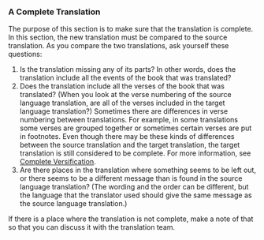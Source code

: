 
### A Complete Translation

The purpose of this section is to make sure that the translation is complete. In this section, the new translation must be compared to the source translation. As you compare the two translations, ask yourself these questions:

1. Is the translation missing any of its parts? In other words, does the translation include all the events of the book that was translated?
1. Does the translation include all the verses of the book that was translated? (When you look at the verse numbering of the source language translation, are all of the verses included in the target language translation?) Sometimes there are differences in verse numbering between translations. For example, in some translations some verses are grouped together or sometimes certain verses are put in footnotes. Even though there may be these kinds of differences between the source translation and the target translation, the target translation is still considered to be complete. For more information, see [Complete Versification](../verses/01.md).
1. Are there places in the translation where something seems to be left out, or there seems to be a different message than is found in the source language translation? (The wording and the order can be different, but the language that the translator used should give the same message as the source language translation.)

If there is a place where the translation is not complete, make a note of that so that you can discuss it with the translation team.